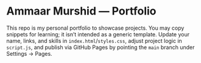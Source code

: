# Ammaar Murshid — Portfolio

This repo is my personal portfolio to showcase projects. You may copy snippets for learning; it isn’t intended as a generic template. Update your name, links, and skills in `index.html`/`styles.css`, adjust project logic in `script.js`, and publish via GitHub Pages by pointing the `main` branch under Settings → Pages.
